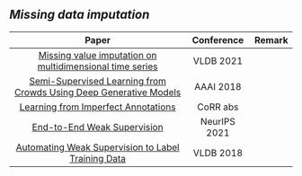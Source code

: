 ## ***Missing data imputation***
| Paper | Conference | Remark |
| :---:| :---:| :---:|
|[Missing value imputation on multidimensional time series](https://arxiv.org/abs/2103.01600)|VLDB 2021||
|[Semi-Supervised Learning from Crowds Using Deep Generative Models](https://ojs.aaai.org/index.php/AAAI/article/view/11513)|AAAI 2018||
|[Learning from Imperfect Annotations](https://arxiv.org/abs/2004.03473)|CoRR abs||
|[End-to-End Weak Supervision](https://proceedings.neurips.cc/paper/2021/file/0e674a918ebca3f78bfe02e2f387689d-Paper.pdf)|NeurIPS 2021||
|[Automating Weak Supervision to Label Training Data](https://www.vldb.org/pvldb/vol12/p223-varma.pdf)|VLDB 2018||
